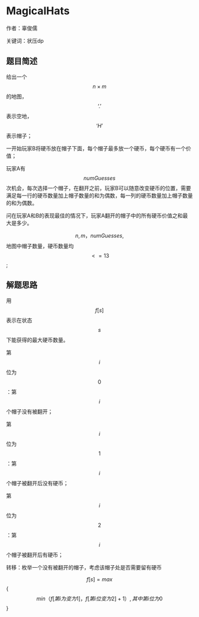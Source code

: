 
# MagicalHats

作者：辜俊儒

关键词：状压dp


## 题目简述
给出一个$$n×m$$ 的地图，$$‘.’$$表示空地，$$‘H’$$表示帽子；

一开始玩家B将硬币放在帽子下面，每个帽子最多放一个硬币，每个硬币有一个价值；

玩家A有$$numGuesses$$次机会，每次选择一个帽子，在翻开之前，玩家B可以随意改变硬币的位置，需要满足每一行的硬币数量加上帽子数量的和为偶数，每一列的硬币数量加上帽子数量的和为偶数。


问在玩家A和B的表现最佳的情况下，玩家A翻开的帽子中的所有硬币价值之和最大是多少。

$$n,m，numGuesses,$$地图中帽子数量，硬币数量均$$<=13$$;


## 解题思路
 用$$f[s]$$表示在状态$$s$$下能获得的最大硬币数量。
 
 第$$i$$位为$$0$$：第$$i$$个帽子没有被翻开；
 
 第$$i$$位为$$1$$：第$$i$$个帽子被翻开后没有硬币；
 
 第$$i$$位为$$2$$：第$$i$$个帽子被翻开后有硬币；
 
 转移：枚举一个没有被翻开的帽子，考虑该帽子处是否需要留有硬币
 
 
 $$f[s] = max$${ $$min（f[第i为变为1]，f[第i位变为2]+1）,其中第i位为0$$ }

